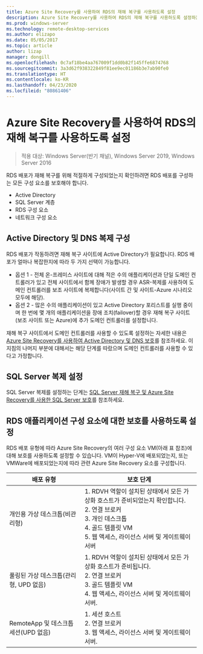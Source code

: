 ```yaml
---
title: Azure Site Recovery를 사용하여 RDS의 재해 복구를 사용하도록 설정
description: Azure Site Recovery를 사용하여 RDS의 재해 복구를 사용하도록 설정하는 방법을 알아봅니다.
ms.prod: windows-server
ms.technology: remote-desktop-services
ms.author: elizapo
ms.date: 05/05/2017
ms.topic: article
author: lizap
manager: dongill
ms.openlocfilehash: 0c7af18be4aa767009f1dd0b82f145ffe6874768
ms.sourcegitcommit: 3a3d62f938322849f81ee9ec01186b3e7ab90fe0
ms.translationtype: HT
ms.contentlocale: ko-KR
ms.lasthandoff: 04/23/2020
ms.locfileid: "80861406"
---
```

# <a name="enable-disaster-recovery-of-rds-using-azure-site-recovery"></a>Azure Site Recovery를 사용하여 RDS의 재해 복구를 사용하도록 설정

>적용 대상: Windows Server(반기 채널), Windows Server 2019, Windows Server 2016

RDS 배포가 재해 복구를 위해 적절하게 구성되었는지 확인하려면 RDS 배포를 구성하는 모든 구성 요소를 보호해야 합니다.

- Active Directory
- SQL Server 계층
- RDS 구성 요소
- 네트워크 구성 요소

## <a name="configure-active-directory-and-dns-replication"></a>Active Directory 및 DNS 복제 구성

RDS 배포가 작동하려면 재해 복구 사이트에 Active Directory가 필요합니다. RDS 배포가 얼마나 복잡한지에 따라 두 가지 선택이 가능합니다.

- 옵션 1 - 전체 온-프레미스 사이트에 대해 적은 수의 애플리케이션과 단일 도메인 컨트롤러가 있고 전체 사이트에서 함께 장애가 발생할 경우 ASR-복제를 사용하여 도메인 컨트롤러를 보조 사이트에 복제합니다(사이트 간 및 사이트-Azure 시나리오 모두에 해당).
- 옵션 2 - 많은 수의 애플리케이션이 있고 Active Directory 포리스트를 실행 중이며 한 번에 몇 개의 애플리케이션을 장애 조치(failover)할 경우 재해 복구 사이트(보조 사이트 또는 Azure)에 추가 도메인 컨트롤러를 설정합니다.

재해 복구 사이트에서 도메인 컨트롤러를 사용할 수 있도록 설정하는 자세한 내용은 [Azure Site Recovery를 사용하여 Active Directory 및 DNS 보호](/azure/site-recovery/site-recovery-active-directory)를 참조하세요. 이 지침의 나머지 부분에 대해서는 해당 단계를 따랐으며 도메인 컨트롤러를 사용할 수 있다고 가정합니다.

## <a name="set-up-sql-server-replication"></a>SQL Server 복제 설정

SQL Server 복제를 설정하는 단계는 [SQL Server 재해 복구 및 Azure Site Recovery를 사용한 SQL Server 보호](/azure/site-recovery/site-recovery-sql)를 참조하세요.

## <a name="enable-protection-for-the-rds-application-components"></a>RDS 애플리케이션 구성 요소에 대한 보호를 사용하도록 설정

RDS 배포 유형에 따라 Azure Site Recovery의 여러 구성 요소 VM(아래 표 참조)에 대해 보호를 사용하도록 설정할 수 있습니다. VM이 Hyper-V에 배포되었는지, 또는 VMWare에 배포되었는지에 따라 관련 Azure Site Recovery 요소를 구성합니다.


|               배포 유형                |                                                                                                     보호 단계                                                                                                     |
|----------------------------------------------|--------------------------------------------------------------------------------------------------------------------------------------------------------------------------------------------------------------------------|
|     개인용 가상 데스크톱(비관리형)     | 1. RDVH 역할이 설치된 상태에서 모든 가상화 호스트가 준비되었는지 확인합니다.    </br>2. 연결 브로커  </br>3. 개인 데스크톱 </br>4. 골드 템플릿 VM </br>5. 웹 액세스, 라이선스 서버 및 게이트웨이 서버 |
| 풀링된 가상 데스크톱(관리형, UPD 없음) |                    1. RDVH 역할이 설치된 상태에서 모든 가상화 호스트가 준비됩니다.  </br>2. 연결 브로커  </br>3. 골드 템플릿 VM </br>4. 웹 액세스, 라이선스 서버 및 게이트웨이 서버.                    |
|   RemoteApp 및 데스크톱 세션(UPD 없음)   |                                                          1. 세션 호스트  </br>2. 연결 브로커 </br>3. 웹 액세스, 라이선스 서버 및 게이트웨이 서버.                                                           |

